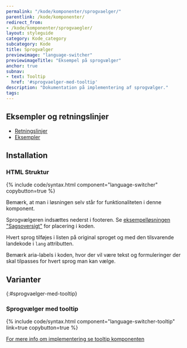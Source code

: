 ```yaml
---
permalink: "/kode/komponenter/sprogvaelger/"
parentlink: /kode/komponenter/
redirect_from:
- /kode/komponenter/sprogvaegler/
layout: styleguide
category: Kode_category
subcategory: Kode
title: Sprogvælger
previewimage: "language-switcher"
previewimageTitle: "Eksempel på sprogvælger"
anchor: true
subnav:
- text: Tooltip
  href: '#sprogvaelger-med-tooltip'
description: "Dokumentation på implementering af sprogvælger."
tags: 
---
```


## Eksempler og retningslinjer
<ul class="nobullet-list">
    <li><a href="/komponenter/sprogvaelger/#retningslinjer">Retningslinjer</a></li>
    <li><a href="/komponenter/sprogvaelger/">Eksempler</a></li>
</ul>

## Installation

### HTML Struktur

{% include code/syntax.html component="language-switcher" copybutton=true %}

<div class="alert alert-warning" role="alert">
    <div class="alert-body">
        <p class="alert-text">Bemærk, at man i løsningen selv står for funktionaliteten i denne komponent.</p>
    </div>
</div>

Sprogvælgeren indsættes nederst i footeren. Se <a href="/eksempler/selvbetjeningsloesninger/#sagsoversigt">eksempelløsningen "Sagsoversigt"</a> for placering i koden.

Hvert sprog tilføjes i listen på original sproget og med den tilsvarende landekode i `lang` attributten.

Bemærk aria-labels i koden, hvor der vil være tekst og formuleringer der skal tilpasses for hvert sprog man kan vælge.

## Varianter

{:#sprogvaelger-med-tooltip}
### Sprogvælger med tooltip

{% include code/syntax.html component="language-switcher-tooltip" link=true copybutton=true %}

<a href="/kode/komponenter/tooltip/">For mere info om implementering se tooltip komponenten</a>

